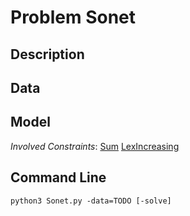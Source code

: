 # Problem Sonet

## Description



## Data



## Model

*Involved Constraints*: [Sum](https://pycsp.org/documentation/constraints/Sum) [LexIncreasing](https://pycsp.org/documentation/constraints/LexIncreasing)


## Command Line

```shell
python3 Sonet.py -data=TODO [-solve]
```


